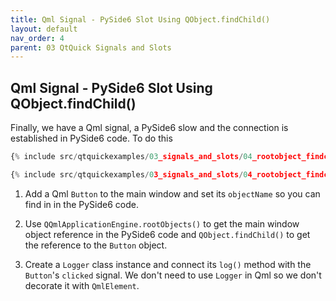 ```yaml
---
title: Qml Signal - PySide6 Slot Using QObject.findChild()
layout: default
nav_order: 4
parent: 03 QtQuick Signals and Slots
---
```


## Qml Signal - PySide6 Slot Using QObject.findChild()

Finally, we have a Qml signal, a PySide6 slow and the connection is established in PySide6 code. To do this

```qml
{% include src/qtquickexamples/03_signals_and_slots/04_rootobject_findchild.qml %}
```

```python
{% include src/qtquickexamples/03_signals_and_slots/04_rootobject_findchild.py %}
```

1. Add a Qml `Button` to the main window and set its `objectName` so you can find in in the PySide6 code.

2. Use `QQmlApplicationEngine.rootObjects()` to get the main window object reference in the PySide6 code and `QObject.findChild()` to get the reference to the `Button` object.

3. Create a `Logger` class instance and connect its `log()` method with the `Button`'s `clicked` signal. We don't need to use `Logger` in Qml so we don't decorate it with `QmlElement`.